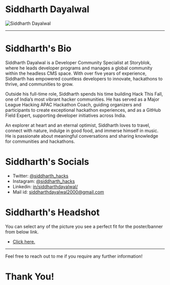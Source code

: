 # Siddharth Dayalwal

![Siddharth Dayalwal](https://user-images.githubusercontent.com/41017419/208169163-3ad9c690-ebab-4d6d-8655-f4f3c3d8aa87.png)

- - -

# Siddharth's Bio

Siddharth Dayalwal is a Developer Community Specialist at Storyblok, where he leads developer programs and manages a global community within the headless CMS space. With over five years of experience, Siddharth has empowered countless developers to innovate, hackathons to thrive, and communities to grow.

Outside his full-time role, Siddharth spends his time building Hack This Fall, one of India’s most vibrant hacker communities. He has served as a Major League Hacking APAC Hackathon Coach, guiding organizers and participants to create exceptional hackathon experiences, and as a GitHub Field Expert, supporting developer initiatives across India.

An explorer at heart and an eternal optimist, Siddharth loves to travel, connect with nature, indulge in good food, and immerse himself in music. He is passionate about meaningful conversations and sharing knowledge for communities and hackathons.

# Siddharth's Socials

- Twitter: <a href="https://twitter.com/siddharth_hacks/">@siddharth_hacks</a>
- Instagram: <a href="https://www.instagram.com/siddharth_hacks/">@siddharth_hacks</a>
- Linkedin: <a href="https://www.linkedin.com/in/siddharthdayalwal/">in/siddharthdayalwal/</a>
- Mail id: <a href="mailto:siddharthdayalwal2000@gmail.com">siddharthdayalwal2000@gmail.com</a>

# Siddharth's Headshot

You can select any of the picture you see a perfect fit for the poster/banner from below link.
- <a href="https://cutt.ly/Mjn2N27">Click here.</a>

- - -

Feel free to reach out to me if you require any further information!

# Thank You!
